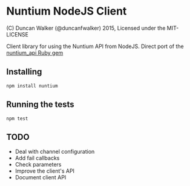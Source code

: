 
Nuntium NodeJS Client
=====================
(C) Duncan Walker (@duncanfwalker) 2015, Licensed under the MIT-LICENSE

Client library for using the Nuntium API from NodeJS. Direct port of the [nuntium_api Ruby gem](https://bitbucket.org/instedd/nuntium-api-ruby/)

Installing
----------
```
npm install nuntium
```

Running the tests
-----------------

```
npm test
```

TODO
----
* Deal with channel configuration
* Add fail callbacks
* Check parameters
* Improve the client's API
* Document client API